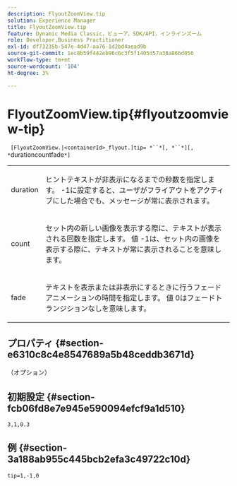```yaml
---
description: FlyoutZoomView.tip
solution: Experience Manager
title: FlyoutZoomView.tip
feature: Dynamic Media Classic，ビューア，SDK/API，インラインズーム
role: Developer,Business Practitioner
exl-id: df73235b-547e-4d47-aa76-1d2bd4aead9b
source-git-commit: 1ec8b59f442eb96c6c3f5f1405d57a38a86bd056
workflow-type: tm+mt
source-wordcount: '104'
ht-degree: 3%

---
```


# FlyoutZoomView.tip{#flyoutzoomview-tip}

` [FlyoutZoomView.|<containerId>_flyout.]tip= *``*[, *``*][, *`durationcountfade`*]`

<table id="table_3BA079B51B644219BB8E2A68A13A8D90"> 
 <tbody> 
  <tr> 
   <td colname="col1"> <p> <span class="codeph"> <span class="varname"> duration</span> </span> </p> </td> 
   <td colname="col2"> <p>ヒントテキストが非表示になるまでの秒数を指定します。 <span class="codeph"> -1</span>に設定すると、ユーザがフライアウトをアクティブにした場合でも、メッセージが常に表示されます。 </p> </td> 
  </tr> 
  <tr> 
   <td colname="col1"> <p> <span class="codeph"> <span class="varname"> count</span> </span> </p> </td> 
   <td colname="col2"> <p>セット内の新しい画像を表示する際に、テキストが表示される回数を指定します。 値<span class="codeph"> -1</span>は、セット内の画像を表示する際に、テキストが常に表示されることを意味します。 </p> </td> 
  </tr> 
  <tr> 
   <td colname="col1"> <p> <span class="codeph"> <span class="varname"> fade</span> </span> </p> </td> 
   <td colname="col2"> <p>テキストを表示または非表示にするときに行うフェードアニメーションの時間を指定します。 値<span class="codeph"> 0</span>はフェードトランジションなしを意味します。 </p> </td> 
  </tr> 
 </tbody> 
</table>

## プロパティ {#section-e6310c8c4e8547689a5b48ceddb3671d}

（オプション）

## 初期設定 {#section-fcb06fd8e7e945e590094efcf9a1d510}

`3,1,0.3`

## 例 {#section-3a188ab955c445bcb2efa3c49722c10d}

`tip=1,-1,0`
